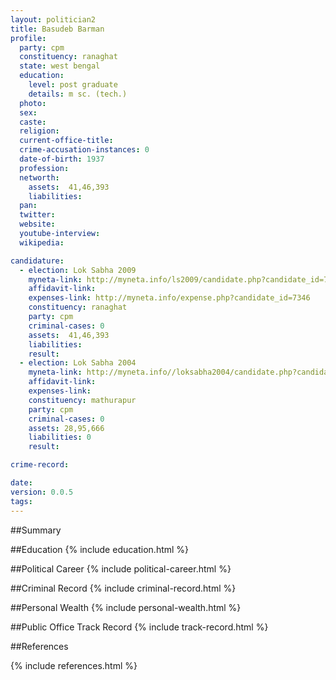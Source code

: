 ```yaml
---
layout: politician2
title: Basudeb Barman
profile: 
  party: cpm
  constituency: ranaghat
  state: west bengal
  education: 
    level: post graduate
    details: m sc. (tech.)
  photo: 
  sex: 
  caste: 
  religion: 
  current-office-title: 
  crime-accusation-instances: 0
  date-of-birth: 1937
  profession: 
  networth: 
    assets:  41,46,393
    liabilities: 
  pan: 
  twitter: 
  website: 
  youtube-interview: 
  wikipedia: 

candidature: 
  - election: Lok Sabha 2009
    myneta-link: http://myneta.info/ls2009/candidate.php?candidate_id=7346
    affidavit-link: 
    expenses-link: http://myneta.info/expense.php?candidate_id=7346
    constituency: ranaghat 
    party: cpm
    criminal-cases: 0
    assets:  41,46,393
    liabilities: 
    result:  
  - election: Lok Sabha 2004
    myneta-link: http://myneta.info//loksabha2004/candidate.php?candidate_id=5349
    affidavit-link: 
    expenses-link: 
    constituency: mathurapur 
    party: cpm
    criminal-cases: 0
    assets: 28,95,666
    liabilities: 0
    result:  

crime-record: 

date: 
version: 0.0.5
tags: 
---
```

##Summary


##Education
{% include education.html %}


##Political Career
{% include political-career.html %}


##Criminal Record
{% include criminal-record.html %}


##Personal Wealth
{% include personal-wealth.html %}


##Public Office Track Record
{% include track-record.html %}


##References


{% include references.html %}